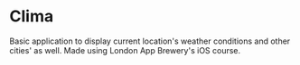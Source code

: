 # Clima
Basic application to display current location's weather conditions and other cities' as well. Made using London App Brewery's iOS course.
